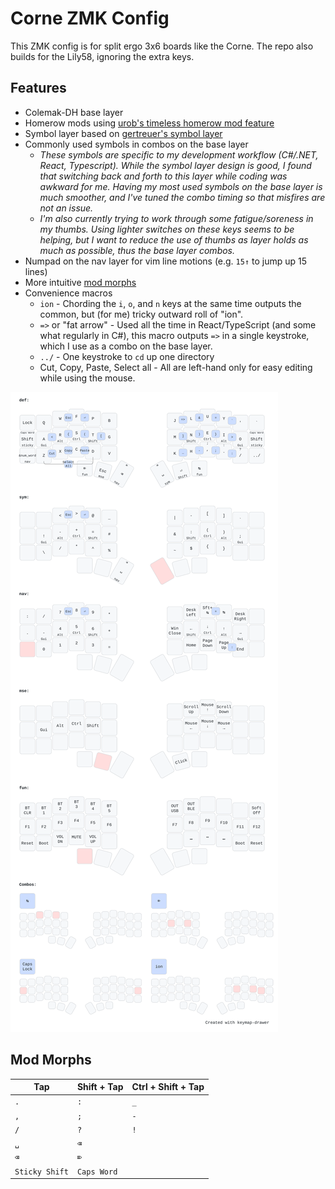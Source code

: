 # Corne ZMK Config
This ZMK config is for split ergo 3x6 boards like the Corne. The repo also builds for the Lily58, ignoring the extra keys.

## Features
- Colemak-DH base layer
- Homerow mods using [urob's timeless homerow mod feature](https://github.com/urob/zmk-config?tab=readme-ov-file#timeless-homerow-mods)
- Symbol layer based on [gertreuer's symbol layer](https://github.com/getreuer/qmk-keymap?tab=readme-ov-file#my-keymap)
- Commonly used symbols in combos on the base layer
  - _These symbols are specific to my development workflow (C#/.NET, React, Typescript). While the symbol layer design is good, I found that switching back and forth to this layer while coding was awkward for me. Having my most used symbols on the base layer is much smoother, and I've tuned the combo timing so that misfires are not an issue._
  - _I'm also currently trying to work through some fatigue/soreness in my thumbs. Using lighter switches on these keys seems to be helping, but I want to reduce the use of thumbs as layer holds as much as possible, thus the base layer combos._
- Numpad on the nav layer for vim line motions (e.g. `15↑` to jump up 15 lines)
- More intuitive [mod morphs](#mod-morphs)
- Convenience macros
  - `ion` - Chording the `i`, `o`, and `n` keys at the same time outputs the common, but (for me) tricky outward roll of "ion".
  - `=>` or "fat arrow" - Used all the time in React/TypeScript (and some what regularly in C#), this macro outputs `=>` in a single keystroke, which I use as a combo on the base layer.
  - `../` - One keystroke to `cd` up one directory
  - Cut, Copy, Paste, Select all - All are left-hand only for easy editing while using the mouse.

![Keymap Representation](./keymap-drawer/corne.svg?raw=true "Keymap Representation")

## Mod Morphs
| Tap            | Shift + Tap | Ctrl + Shift + Tap |
| -------------- | ----------- | ------------------ |
| `.`            | `:`         | `_`                |
| `,`            | `;`         | `-`                |
| `/`            | `?`         | `!`                |
| `␣`            | `⌫`         |                    |
| `⌫`            | `⌦`         |                    |
| `Sticky Shift` | `Caps Word` |                    |